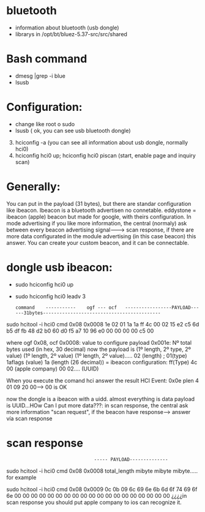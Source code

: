 # bluetooth
- information about bluetooth (usb dongle)
- librarys in /opt/bt/bluez-5.37-src/src/shared

# Bash command
- dmesg |grep -i blue
- lsusb


# Configuration:

- change like root o sudo
- lsusb ( ok, you can see usb bluetooth dongle)
3. hciconfig -a (you can see all information about usb dongle, normally hci0)
4. hciconfig hci0 up; hciconfig hci0 piscan (start, enable page and inquiry scan)

# Generally:
You can put in the payload (31 bytes), but there are standar configuration like ibeacon. Ibeacon is a bluetooth advertisen no connetable. eddystone = ibeacon (apple) beacon but made for google, with theirs configuration. 
In mode advertising if you like more information, the central (normaly) ask between every beacon advertising signal---> scan response, if there are more data configurated in the module advertising (in this case beacon) this answer.
You can create your custom beacon, and it can be connectable.
# dongle usb ibeacon:
- sudo hciconfig hci0 up
- sudo hciconfig hci0 leadv 3

      command    -----------    ogf --- ocf   -----------------PAYLOAD------31bytes-------------------------------------------     
      
sudo hcitool -i hci0 cmd 0x08 0x0008 1e 02 01 1a 1a ff 4c 00 02 15 e2 c5 6d b5 df fb 48 d2 b0 60 d0 f5 a7 10 96 e0 00 00 00 00 c5 00

where  ogf 0x08, ocf 0x0008:  value to configure payload 
      0x001e: Nº total bytes used (in hex, 30 decimal)
      now the payload is (1º length, 2º type, 2º value) (1º length, 2º value) (1º length, 2º value)..... 
      02 (length) ; 01(type)  1aflags (value)
      1a (length (26 decimal)) = ibeacon configuration: ff(Type) 4c 00 (apple company) 00 02.... (UUID) 
      
When you execute the comand hci answer the result 
HCI Event: 0x0e plen 4
  01 09 20 00--> 00 is OK

now the dongle is a ibeacon with a uidd. almost everything is data payload is UUID...HOw Can I put more data???: in scan response, the central ask more information "scan request", if the beacon have response--> answer vía scan response  
# scan response
                                    ----- PAYLOAD--------------
sudo hcitool -i hci0 cmd 0x08 0x0008 total_length mibyte mibyte mibyte.....
for example

sudo hcitool -i hci0 cmd 0x08 0x0009 0c 0b 09 6c 69 6e 6b 6d 6f 74 69 6f 6e 00 00 00 00 00 00 00 00 00 00 00 00 00 00 00 00 00 00 00
¿¿¿¿in scan response you should put apple company to ios can recognize it.

